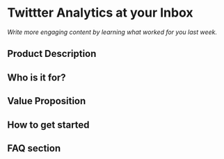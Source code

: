 # Twittter Analytics at your Inbox

*Write more engaging content by learning what worked for you last week.*


## Product Description

## Who is it for?

## Value Proposition

## How to get started

## FAQ section

